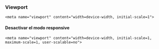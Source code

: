 ### Viewport

```
<meta name="viewport" content="width=device-width, initial-scale=1">
```

#### Desactivar el modo responsive

```
<meta name="viewport" content="width=device-width, initial-scale=1, maximum-scale=1, user-scalable=no">
```
